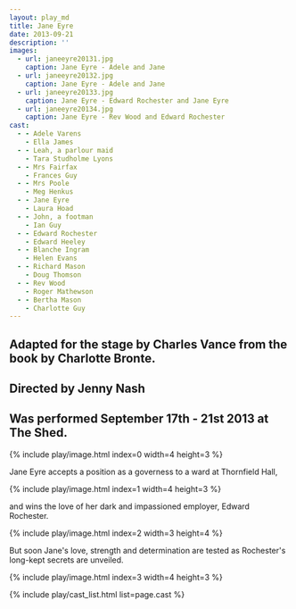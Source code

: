```yaml
---
layout: play_md
title: Jane Eyre
date: 2013-09-21
description: ''
images:
  - url: janeeyre20131.jpg
    caption: Jane Eyre - Adele and Jane
  - url: janeeyre20132.jpg
    caption: Jane Eyre - Adele and Jane
  - url: janeeyre20133.jpg
    caption: Jane Eyre - Edward Rochester and Jane Eyre
  - url: janeeyre20134.jpg
    caption: Jane Eyre - Rev Wood and Edward Rochester
cast:
  - - Adele Varens
    - Ella James
  - - Leah, a parlour maid
    - Tara Studholme Lyons
  - - Mrs Fairfax
    - Frances Guy
  - - Mrs Poole
    - Meg Henkus
  - - Jane Eyre
    - Laura Hoad
  - - John, a footman
    - Ian Guy
  - - Edward Rochester
    - Edward Heeley
  - - Blanche Ingram
    - Helen Evans
  - - Richard Mason
    - Doug Thomson
  - - Rev Wood
    - Roger Mathewson
  - - Bertha Mason
    - Charlotte Guy
---
```


## Adapted for the stage by Charles Vance from the book by Charlotte Bronte.

## Directed by Jenny Nash

## Was performed September 17th - 21st 2013 at The Shed.

{% include play/image.html index=0 width=4 height=3 %}

Jane Eyre accepts a position as a governess to a ward at Thornfield Hall,

{% include play/image.html index=1 width=4 height=3 %}

and wins the love of her dark and impassioned employer, Edward Rochester.

{% include play/image.html index=2 width=3 height=4 %}

But soon Jane's love, strength and determination are tested as Rochester's long-kept secrets are unveiled.

{% include play/image.html index=3 width=4 height=3 %}

{% include play/cast_list.html list=page.cast %}
